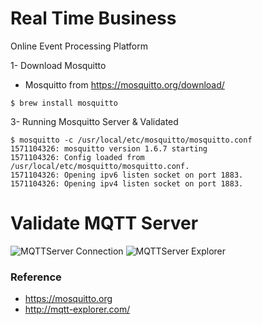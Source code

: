 # Real Time Business

Online Event Processing Platform

1- Download Mosquitto 

* Mosquitto from https://mosquitto.org/download/


```shell
$ brew install mosquitto

```
 
3- Running Mosquitto Server & Validated 

```shell
$ mosquitto -c /usr/local/etc/mosquitto/mosquitto.conf
1571104326: mosquitto version 1.6.7 starting
1571104326: Config loaded from /usr/local/etc/mosquitto/mosquitto.conf.
1571104326: Opening ipv6 listen socket on port 1883.
1571104326: Opening ipv4 listen socket on port 1883.
```

# Validate MQTT Server 

![MQTTServer Connection ](/MQTTExplorer11.png)
![MQTTServer Explorer ](/MQTTExplorer12.png)

### Reference

* https://mosquitto.org
* http://mqtt-explorer.com/




